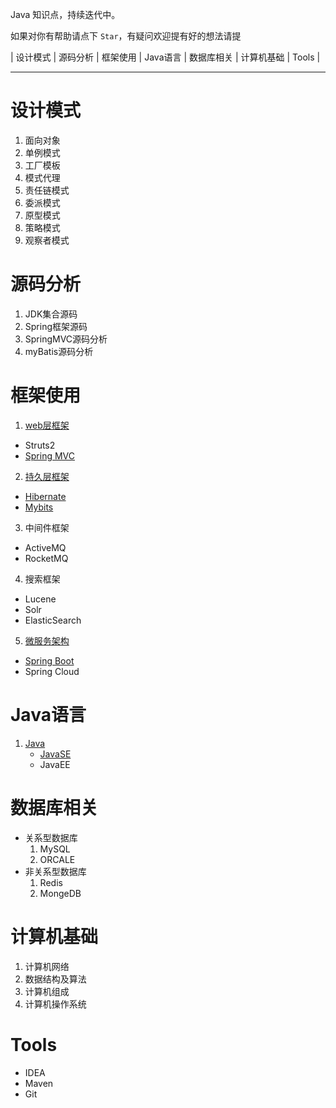 
Java 知识点，持续迭代中。

如果对你有帮助请点下 `Star`，有疑问欢迎提有好的想法请提 

| 设计模式 | 源码分析 | 框架使用 | Java语言 | 数据库相关 | 计算机基础 | Tools |

----------

# 设计模式 #

1. 面向对象
2. 单例模式
3. 工厂模板
4. 模式代理
5. 责任链模式
6. 委派模式
7. 原型模式
8. 策略模式
9. 观察者模式

# 源码分析 #

1. JDK集合源码
2. Spring框架源码
3. SpringMVC源码分析
3. myBatis源码分析

# 框架使用 #

1. [web层框架](./MD/框架使用/1.web层框架)
  * Struts2
  * [Spring MVC](./MD/框架使用/1.web层框架/springMVC.md)
2. [持久层框架](./MD/框架使用/2.持久层框架)
  * [Hibernate](./MD/框架使用/2.持久层框架/hibernate.md)
  * [Mybits](./MD/框架使用/2.持久层框架/mybatis.md)
3. 中间件框架
  * ActiveMQ
  * RocketMQ
4. 搜索框架
  * Lucene
  * Solr
  * ElasticSearch
5. [微服务架构](./MD微服务架构)
  * [Spring Boot](./MD微服务架构/Springboot.md)
  * Spring Cloud

# Java语言 #

1. [Java](./MD/Java语言)
	- [JavaSE](./MD/Java语言/JavaSE)
	- JavaEE

# 数据库相关 #

- 关系型数据库
	1. MySQL
	2. ORCALE
- 非关系型数据库
	1. Redis
	2. MongeDB

# 计算机基础 #

1. 计算机网络 
2. 数据结构及算法
3. 计算机组成  
4. 计算机操作系统  

# Tools #

- IDEA
- Maven
- Git



